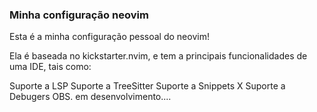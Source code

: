 ### Minha configuração neovim

Esta é a minha configuração pessoal do neovim!

Ela é baseada no kickstarter.nvim, e tem a principais funcionalidades de uma IDE, tais como: 

Suporte a LSP
Suporte a TreeSitter
Suporte a Snippets
X Suporte a Debugers OBS. em desenvolvimento....
